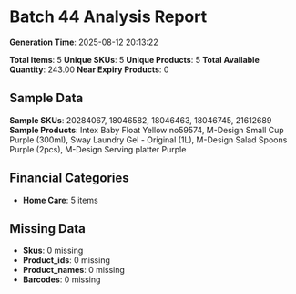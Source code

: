 # Batch 44 Analysis Report

**Generation Time**: 2025-08-12 20:13:22

**Total Items**: 5
**Unique SKUs**: 5
**Unique Products**: 5
**Total Available Quantity**: 243.00
**Near Expiry Products**: 0

## Sample Data
**Sample SKUs**: 20284067, 18046582, 18046463, 18046745, 21612689
**Sample Products**: Intex Baby Float Yellow no59574, M-Design Small Cup Purple (300ml), Sway Laundry Gel - Original (1L), M-Design Salad Spoons Purple (2pcs), M-Design Serving platter Purple

## Financial Categories
- **Home Care**: 5 items

## Missing Data
- **Skus**: 0 missing
- **Product_ids**: 0 missing
- **Product_names**: 0 missing
- **Barcodes**: 0 missing
